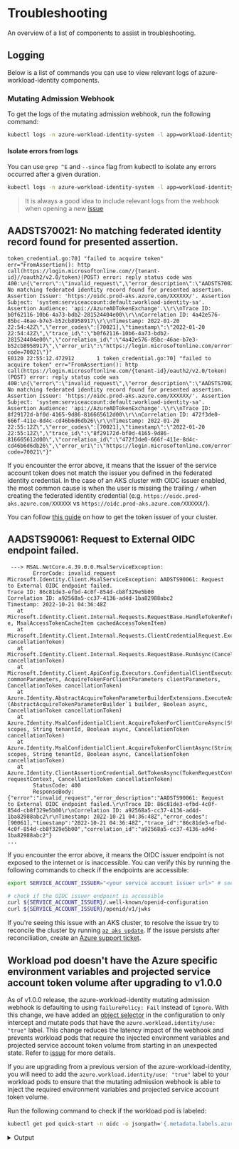 # Troubleshooting

<!-- toc -->

An overview of a list of components to assist in troubleshooting.

## Logging

Below is a list of commands you can use to view relevant logs of azure-workload-identity components.

### Mutating Admission Webhook

To get the logs of the mutating admission webhook, run the following command:

```bash
kubectl logs -n azure-workload-identity-system -l app=workload-identity-webhook
```

#### Isolate errors from logs

You can use `grep ^E` and `--since` flag from kubectl to isolate any errors occurred after a given duration.

```bash
kubectl logs -n azure-workload-identity-system -l app=workload-identity-webhook --since=1h | grep ^E
```

> It is always a good idea to include relevant logs from the webhook when opening a new [issue][1]

## AADSTS70021: No matching federated identity record found for presented assertion.

```
token_credential.go:70] "failed to acquire token" err="FromAssertion(): http call(https://login.microsoftonline.com//{tenant-id}//oauth2/v2.0/token)(POST) error: reply status code was 400:\n{\"error\":\"invalid_request\",\"error_description\":\"AADSTS70021: No matching federated identity record found for presented assertion. Assertion Issuer: 'https://oidc.prod-aks.azure.com/XXXXXX/'. Assertion Subject: 'system:serviceaccount:default:workload-identity-sa'. Assertion Audience: 'api://AzureADTokenExchange'.\\r\\nTrace ID: b0f62116-10b6-4a73-bdb2-281524404e00\\r\\nCorrelation ID: 4a42e576-85bc-46ae-b7e3-b52cb8958917\\r\\nTimestamp: 2022-01-20 22:54:42Z\",\"error_codes\":[70021],\"timestamp\":\"2022-01-20 22:54:42Z\",\"trace_id\":\"b0f62116-10b6-4a73-bdb2-281524404e00\",\"correlation_id\":\"4a42e576-85bc-46ae-b7e3-b52cb8958917\",\"error_uri\":\"https://login.microsoftonline.com/error?code=70021\"}"
E0120 22:55:12.472912       1 token_credential.go:70] "failed to acquire token" err="FromAssertion(): http call(https://login.microsoftonline.com/{tenant-id}/oauth2/v2.0/token)(POST) error: reply status code was 400:\n{\"error\":\"invalid_request\",\"error_description\":\"AADSTS70021: No matching federated identity record found for presented assertion. Assertion Issuer: 'https://oidc.prod-aks.azure.com/XXXXXX/'. Assertion Subject: 'system:serviceaccount:default:workload-identity-sa'. Assertion Audience: 'api://AzureADTokenExchange'.\\r\\nTrace ID: 8f29172d-bf0d-4165-9d86-816665612d00\\r\\nCorrelation ID: 472f3de0-666f-411e-8d4c-cd46b6d6db26\\r\\nTimestamp: 2022-01-20 22:55:12Z\",\"error_codes\":[70021],\"timestamp\":\"2022-01-20 22:55:12Z\",\"trace_id\":\"8f29172d-bf0d-4165-9d86-816665612d00\",\"correlation_id\":\"472f3de0-666f-411e-8d4c-cd46b6d6db26\",\"error_uri\":\"https://login.microsoftonline.com/error?code=70021\"}"
```

If you encounter the error above, it means that the issuer of the service account token does not match the issuer you defined in the federated identity credential. In the case of an AKS cluster with OIDC issuer enabled, the most common cause is when the user is missing the trailing `/` when creating the federated identity credential (e.g. `https://oidc.prod-aks.azure.com/XXXXXX` vs `https://oidc.prod-aks.azure.com/XXXXXX/`).

You can follow [this guide](./installation/managed-clusters.md#steps-to-get-the-oidc-issuer-url-from-a-generic-managed-cluster) on how to get the token issuer of your cluster.

[1]: https://github.com/Azure/azure-workload-identity/issues/new

## AADSTS90061: Request to External OIDC endpoint failed.

```
 ---> MSAL.NetCore.4.39.0.0.MsalServiceException:
        ErrorCode: invalid_request
Microsoft.Identity.Client.MsalServiceException: AADSTS90061: Request to External OIDC endpoint failed.
Trace ID: 86c81de3-efbd-4c0f-854d-cb8f329e5b00
Correlation ID: a92568a5-cc37-4136-ad4d-1ba82988abc2
Timestamp: 2022-10-21 04:36:48Z
   at Microsoft.Identity.Client.Internal.Requests.RequestBase.HandleTokenRefreshErrorAsync(MsalServiceException e, MsalAccessTokenCacheItem cachedAccessTokenItem)
   at Microsoft.Identity.Client.Internal.Requests.ClientCredentialRequest.ExecuteAsync(CancellationToken cancellationToken)
   at Microsoft.Identity.Client.Internal.Requests.RequestBase.RunAsync(CancellationToken cancellationToken)
   at Microsoft.Identity.Client.ApiConfig.Executors.ConfidentialClientExecutor.ExecuteAsync(AcquireTokenCommonParameters commonParameters, AcquireTokenForClientParameters clientParameters, CancellationToken cancellationToken)
   at Azure.Identity.AbstractAcquireTokenParameterBuilderExtensions.ExecuteAsync[T](AbstractAcquireTokenParameterBuilder`1 builder, Boolean async, CancellationToken cancellationToken)
   at Azure.Identity.MsalConfidentialClient.AcquireTokenForClientCoreAsync(String[] scopes, String tenantId, Boolean async, CancellationToken cancellationToken)
   at Azure.Identity.MsalConfidentialClient.AcquireTokenForClientAsync(String[] scopes, String tenantId, Boolean async, CancellationToken cancellationToken)
   at Azure.Identity.ClientAssertionCredential.GetTokenAsync(TokenRequestContext requestContext, CancellationToken cancellationToken)
        StatusCode: 400
        ResponseBody: {"error":"invalid_request","error_description":"AADSTS90061: Request to External OIDC endpoint failed.\r\nTrace ID: 86c81de3-efbd-4c0f-854d-cb8f329e5b00\r\nCorrelation ID: a92568a5-cc37-4136-ad4d-1ba82988abc2\r\nTimestamp: 2022-10-21 04:36:48Z","error_codes":[90061],"timestamp":"2022-10-21 04:36:48Z","trace_id":"86c81de3-efbd-4c0f-854d-cb8f329e5b00","correlation_id":"a92568a5-cc37-4136-ad4d-1ba82988abc2"}
...
```

If you encounter the error above, it means the OIDC issuer endpoint is not exposed to the internet or is inaccessible. You can verify this by running the following commands to check if the endpoints are accessible:

```bash
export SERVICE_ACCOUNT_ISSUER="<your service account issuer url>" # see section 1.1 on how to get the service account issuer url

# check if the OIDC issuer endpoint is accessible
curl ${SERVICE_ACCOUNT_ISSUER}/.well-known/openid-configuration
curl ${SERVICE_ACCOUNT_ISSUER}/openid/v1/jwks
```

If you're seeing this issue with an AKS cluster, to resolve the issue try to reconcile the cluster by running [`az aks update`](https://learn.microsoft.com/en-us/cli/azure/aks?view=azure-cli-latest#az-aks-update). If the issue persists after reconciliation, create an [Azure support ticket](https://azure.microsoft.com/en-us/support/create-ticket). 

## Workload pod doesn't have the Azure specific environment variables and projected service account token volume after upgrading to v1.0.0

As of v1.0.0 release, the azure-workload-identity mutating admission webhook is defaulting to using `failurePolicy: Fail` instead of `Ignore`. With this change, we have added an [object selector](https://kubernetes.io/docs/reference/access-authn-authz/extensible-admission-controllers/#matching-requests-objectselector) in the configuration to only intercept and mutate pods that have the `azure.workload.identity/use: "true"` label. This change reduces the latency impact of the webhook and prevents workload pods that require the injected environment variables and projected service account token volume from starting in an unexpected state. Refer to [issue](https://github.com/Azure/azure-workload-identity/issues/601) for more details.

If you are upgrading from a previous version of the azure-workload-identity, you will need to add the `azure.workload.identity/use: "true"` label to your workload pods to ensure that the mutating admission webhook is able to inject the required environment variables and projected service account token volume.

Run the following command to check if the workload pod is labeled:

```bash
kubectl get pod quick-start -n oidc -o jsonpath='{.metadata.labels.azure\.workload\.identity/use}'
```

<details>
<summary>Output</summary>

```bash
kubectl get pod quick-start -n oidc -o jsonpath='{.metadata.labels.azure\.workload\.identity/use}'
true
```

</details>
